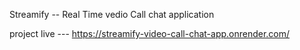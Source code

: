 
Streamify -- Real Time vedio Call chat application 


project live --- https://streamify-video-call-chat-app.onrender.com/



